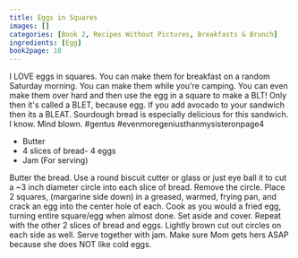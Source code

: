 ```yaml
---
title: Eggs in Squares
images: []
categories: [Book 2, Recipes Without Pictures, Breakfasts & Brunch]
ingredients: [Egg]
book2page: 18
---
```


I LOVE eggs in squares. You can make them for breakfast on a random Saturday morning. You can make them while you're camping. You can even make them over hard and then use the egg in a square to make a BLT! Only then it's called a BLET, because egg. If you add avocado to your sandwich then its a BLEAT. Sourdough bread is especially delicious for this sandwich. I know. Mind blown. #gentus #evenmoregeniusthanmysisteronpage4 

- Butter
- 4 slices of bread- 4 eggs
- Jam (For serving)

Butter the bread. Use a round biscuit cutter or glass or just eye ball it to cut a ~3 inch diameter circle into each slice of bread. Remove the circle. Place 2 squares, (margarine side down) in a greased, warmed, frying pan, and crack an egg into the center hole of each. Cook as you would a fried egg, turning entire square/egg when almost done. Set aside and cover. Repeat with the other 2 slices of bread and eggs. Lightly brown cut out circles on each side as well. Serve together with jam. Make sure Mom gets hers ASAP because she does NOT like cold eggs.